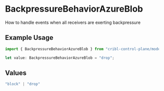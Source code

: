 # BackpressureBehaviorAzureBlob

How to handle events when all receivers are exerting backpressure

## Example Usage

```typescript
import { BackpressureBehaviorAzureBlob } from "cribl-control-plane/models/operations";

let value: BackpressureBehaviorAzureBlob = "drop";
```

## Values

```typescript
"block" | "drop"
```
